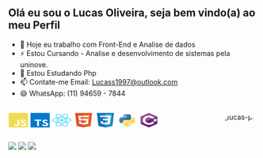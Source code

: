<h2>Olá eu sou o Lucas Oliveira, seja bem vindo(a) ao meu Perfil </h2>

- 🔭 Hoje eu trabalho com Front-End e Analise de dados
- ⚡ Estou Cursando - Analise e desenvolvimento de sistemas pela uninove.
- 🌱 Estou Estudando Php
- 📫 Contate-me Email: Lucass1997@outlook.com
- 😄 WhatsApp: (11) 94659 - 7844

<div style="display: inline_block"><br>
  <img align="center" alt="lucas-Js" height="30" width="40" src="https://raw.githubusercontent.com/devicons/devicon/master/icons/javascript/javascript-plain.svg">
  <img align="center" alt="lucas-Ts" height="30" width="40" src="https://raw.githubusercontent.com/devicons/devicon/master/icons/typescript/typescript-plain.svg">
  <img align="center" alt="lucas-React" height="30" width="40" src="https://raw.githubusercontent.com/devicons/devicon/master/icons/react/react-original.svg">
  <img align="center" alt="lucas-HTML" height="30" width="40" src="https://raw.githubusercontent.com/devicons/devicon/master/icons/html5/html5-original.svg">
  <img align="center" alt="lucas-CSS" height="30" width="40" src="https://raw.githubusercontent.com/devicons/devicon/master/icons/css3/css3-original.svg">
  <img align="center" alt="lucas-Python" height="30" width="40" src="https://raw.githubusercontent.com/devicons/devicon/master/icons/python/python-original.svg">
  <img align="center" alt="lucas-Csharp" height="30" width="40" src="https://raw.githubusercontent.com/devicons/devicon/master/icons/csharp/csharp-original.svg">
  <img align="right" alt="lucas-pic" height="150" style="border-radius:50px;" src="https://instagram.fcgh65-1.fna.fbcdn.net/v/t51.2885-19/290902707_423313333141862_7227844133176093556_n.jpg?stp=dst-jpg_s150x150&_nc_ht=instagram.fcgh65-1.fna.fbcdn.net&_nc_cat=102&_nc_ohc=3RAeKJKWHvYAX-5zR64&edm=ABmJApABAAAA&ccb=7-5&oh=00_AfAx6jy0e0zO8s3rnNDwLhnc5P0IBub8iaOfVuL63xyFfg&oe=63E8E800&_nc_sid=6136e7">
</div>
  
  ##
 
<div> 
  <a href="https://www.instagram.com/lhukaaz/?next=%2F" target="_blank"><img src="https://img.shields.io/badge/-Instagram-%23E4405F?style=for-the-badge&logo=instagram&logoColor=white" target="_blank"></a>
    <a href = "mailto:lucass1997@outlook.com"><img src="https://img.shields.io/badge/-Gmail-%23333?style=for-the-badge&logo=gmail&logoColor=white" target="_blank"></a>
  <a href="https://www.linkedin.com/in/lucas-santos-de-oliveira-1b7777115/" target="_blank"><img src="https://img.shields.io/badge/-LinkedIn-%230077B5?style=for-the-badge&logo=linkedin&logoColor=white" target="_blank"></a> 
  
</div>
